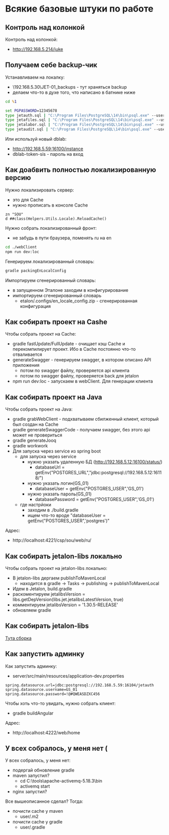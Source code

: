 # Всякие базовые штуки по работе

## Контроль над колонкой

Контроль над колонкой:

-   http://192.168.5.214/juke

## Получаем себе backup-чик

Устанавливаем на локалку:

-   \\192.168.5.30\JET-01_backups - тут храняться backup
-   делаем что-то в духе того, что написано в батнике ниже

```bat
cd %1

set PGPASSWORD=12345678
type jetauth.sql | "C:\Program Files\PostgreSQL\14\bin\psql.exe" --username=postgres --no-password
type jetafiles.sql | "C:\Program Files\PostgreSQL\14\bin\psql.exe" --username=postgres --no-password
type jetalabor.sql | "C:\Program Files\PostgreSQL\14\bin\psql.exe" --username=postgres --no-password
type jetaudit.sql | "C:\Program Files\PostgreSQL\14\bin\psql.exe" --username=postgres --no-password
```

Или используй новый dblab:

-   http://192.168.5.59:16100/instance
-   dblab-token-sis - пароль на вход

## Как доабвить полностью локализированную версию

Нужно локализировать сервер:

-   это для Cache
-   нужно прописать в консоле Cache

```cache
zn "SOU"
d ##class(Helpers.Utils.Locale).ReloadCache()
```

Нужно собрать локализированный фронт:

-   не забудь в пути браузера, поменять ru на en

```bash
cd ./webClient
npm run dev:loc
```

Генерируем локализированный словарь:

```bash
gradle packingEnLocalConfig
```

Импортируем сгенерированный словарь:

-   в запущенном Эталоне заходим в конфигурирование
-   импортируем сгенерированный словарь
    -   etalon/.configs/en_locale_config.zip - сгенерированная конфигурация

## Как собирать проект на Cashe

Чтобы собрать проект на Cache:

-   gradle fastUpdate/FullUpdate - очищает кэш Cache и перекомпилирует проект. Ибо в Cache постоянно что-то отваливается
-   generateSwagger - генерируем swagger, в котором описано API приложения
    -   потом по swagger файлу, проверяется api клиента
    -   потом по swagger файлу, проверяется back для jetalon
-   npm run dev:loc - запускаем в webClient. Для генерации клиента

## Как собирать проект на Java

Чтобы собрать проект на Java:

-   gradle grabWebClient - подхватываем сбилженный клиент, который был создан на Cache
-   gradle generateSwaggerCode - получаем swagger, без этого api может не провериться
-   gradle generateJooq
-   gradle workwork
-   Для запуска через service из spring boot
    -   для запуска через service
        -   нужно указать удаленную БД (http://192.168.5.12:16100/status/)
            -   databaseUrl = getEnv("POSTGRES_URL","jdbc:postgresql://192.168.5.12:16118/")
        -   нужно указать логин(GS_01)
            -   databaseUser = getEnv("POSTGRES_USER",'GS_01')
        -   нужно указать пароль(GS_01)
            -   databasePassword = getEnv("POSTGRES_USER",'GS_01')
    -   где настрйоки
        -   заходим в ./build.gradle
        -   ищем что-то вроде "databaseUser = getEnv("POSTGRES_USER",'postgres')"

Адрес:

-   http://localhost:4221/csp/sou/web/ru/

## Как собирать jetalon-libs локально

Чтобы собрать проект на jetalon-libs локально:

-   В jetalon-libs дергаем publishToMavenLocal
    -   находится в gradle -> Tasks -> publishing -> publishToMavenLocal
-   Идем в Jetalon, build.gradle
-   раскоментируем jetalibsVersion = libs.getDepVersion(libs.jet.jetalibsLatestVersion, true)
-   комментируем jetalibsVersion = '1.30.5-RELEASE'
-   обновляем gradle

## Как собирать jetalon-libs

[Тута сборка](http://servergit:8080/job/libs.java.jetalon/)

## Как запустить админку

Как запустить админку:

-   server/src/main/resources/application-dev.properties

```
spring.datasource.url=jdbc:postgresql://192.168.5.59:16104/jetauth
spring.datasource.username=GS_01
spring.datasource.password=!@#QWEASDZXC456
```

Чтобы хоть что-то увидать, нужно собрать клиент:

-   gradle buildAngular

Адрес:

-   http://localhost:4222/web/home

## У всех собралось, у меня нет (

У всех собралось, у меня нет:

-   подергай обновление gradle
-   maven запустил?
    -   cd C:\tools\apache-activemq-5.18.3\bin
    -   activemq start
-   nginx запустил?

Все вышеописанное сделал? Тогда:

-   почисти cache у maven
    -   user/.m2
-   почисти cache у gradle
    -   user/.gradle
